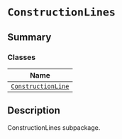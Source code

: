 # `ConstructionLines`

<a id="summary"></a>

## Summary

### Classes

| Name |
| -------------------------------------------------------------------------------------------------------------------------------------------- |
| [`ConstructionLine`](ConstructionLine.md#ansys.mechanical.stubs.v242.Ansys.ACT.Automation.Mechanical.ConstructionLines.ConstructionLine) |

<a id="description"></a>

## Description

ConstructionLines subpackage.

<!-- !! processed by numpydoc !! -->

